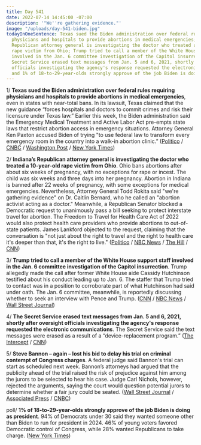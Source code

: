 ```yaml
---
title: Day 541
date: 2022-07-14 14:45:00 -07:00
description: '"We''re gathering evidence."'
image: "/uploads/day-541-biden.jpg"
todayInOneSentence: Texas sued the Biden administration over federal rules requiring
  physicians and hospitals to provide abortions in medical emergencies; Indiana’s
  Republican attorney general is investigating the doctor who treated a 10-year-old
  rape victim from Ohio; Trump tried to call a member of the White House support staff
  involved in the Jan. 6 committee investigation of the Capitol insurrection; the
  Secret Service erased text messages from Jan. 5 and 6, 2021, shortly after oversight
  officials investigating the agency's response requested the electronic communications;
  and 1% of 18-to-29-year-olds strongly approve of the job Biden is doing as president.
---
```


1/ **Texas sued the Biden administration over federal rules requiring physicians and hospitals to provide abortions in medical emergencies**, even in states with near-total bans. In its lawsuit, Texas claimed that the new guidance “forces hospitals and doctors to commit crimes and risk their licensure under Texas law.” Earlier this week, the Biden administration said the Emergency Medical Treatment and Active Labor Act pre-empts state laws that restrict abortion access in emergency situations. Attorney General Ken Paxton accused Biden of trying "to use federal law to transform every emergency room in the country into a walk-in abortion clinic.” ([Politico](https://www.politico.com/news/2022/07/14/texas-biden-abortion-trump-00045846) / [CNBC](https://www.cnbc.com/2022/07/14/texas-sues-biden-administration-over-abortion-rule.html) / [Washington Post](https://www.washingtonpost.com/nation/2022/07/14/texas-sues-biden-emergency-abortion/) / [New York Times](https://www.nytimes.com/2022/07/14/us/texas-abortion-lawsuit-paxton.html))

2/ **Indiana’s Republican attorney general is investigating the doctor who treated a 10-year-old rape victim from Ohio**. Ohio bans abortions after about six weeks of pregnancy, with no exceptions for rape or incest. The child was six weeks and three days into her pregnancy. Abortion in Indiana is banned after 22 weeks of pregnancy, with some exceptions for medical emergencies. Nevertheless, Attorney General Todd Rokita said "we're gathering evidence" on Dr. Caitlin Bernard, who he called an "abortion activist acting as a doctor." Meanwhile, a Republican Senator blocked a Democratic request to unanimously pass a bill seeking to protect interstate travel for abortion. The Freedom to Travel for Health Care Act of 2022  would also protect health care providers who provide abortions to out-of-state patients. James Lankford objected to the request, claiming that the conversation is "not just about the right to travel and the right to health care it's deeper than that, it's the right to live." ([Politico](https://www.politico.com/news/2022/07/13/indiana-doctor-10-year-old-rape-victim-00045764) / [NBC News](https://www.nbcnews.com/politics/politics-news/indiana-attorney-general-says-will-investigate-doctor-treated-10-year-rcna38223) / [The Hill](https://thehill.com/homenews/senate/3559360-gop-senator-blocks-bill-to-protect-interstate-travel-for-abortion/) / [CNN](https://www.cnn.com/2022/07/14/politics/republicans-block-senate-bill-abortion-travel-states/index.html))

3/ **Trump tried to call a member of the White House support staff involved in the Jan. 6 committee investigation of the Capitol insurrection**. Trump allegedly made the call after former White House aide Cassidy Hutchinson testified about his conduct leading up to Jan. 6. The staffer that Trump tried to contact was in a position to corroborate part of what Hutchinson had said under oath. The Jan. 6 committee, meanwhile, is reportedly discussing whether to seek an interview with Pence and Trump. ([CNN](https://www.cnn.com/2022/07/13/politics/trump-contact-white-house-support-staffer-january-6-committee/index.html) / [NBC News](https://www.nbcnews.com/politics/donald-trump/trump-attempted-call-white-house-support-staff-member-talks-jan-6-pane-rcna38155) / [Wall Street Journal](https://www.wsj.com/articles/jan-6-panel-considers-seeking-testimony-from-donald-trump-mike-pence-11657821175?mod=politics_lead_pos1))

4/ **The Secret Service erased text messages from Jan. 5 and 6, 2021, shortly after oversight officials investigating the agency's response requested the electronic communications**.  The Secret Service said the text messages were erased as a result of a “device-replacement program.” ([The Intercept](https://theintercept.com/2022/07/14/jan-6-texts-deleted-secret-service/) / [CNN](https://www.cnn.com/2022/07/14/politics/secret-service-text-messages-erased/index.html))

5/ **Steve Bannon – again – lost his bid to delay his trial on criminal contempt of Congress charges**. A federal judge said Bannon's trial can start as scheduled next week. Bannon’s attorneys had argued that the publicity ahead of the trial raised the risk of prejudice against him among the jurors to be selected to hear his case. Judge Carl Nichols, however, rejected the arguments, saying the court would question potential jurors to determine whether a fair jury could be seated. ([Wall Street Journal](https://www.wsj.com/articles/steve-bannon-loses-last-minute-bid-to-delay-contempt-trial-11657817215?mod=politics_lead_pos2) / [Associated Press](https://apnews.com/article/capitol-siege-steve-bannon-donald-trump-subpoenas-congress-e7a95dc818fedcad09d58974a6c4025c) / [CNBC](https://www.cnbc.com/2022/07/14/judge-denies-trial-delay-for-former-trump-aide-steven-bannon-on-janpoint6-contempt-of-congress-charges.html))

poll/ **1% of 18-to-29-year-olds strongly approve of the job Biden is doing as president**. 94% of Democrats under 30 said they wanted someone other than Biden to run for president in 2024. 46% of young voters favored Democratic control of Congress, while 28% wanted Republicans to take charge. ([New York Times](https://www.nytimes.com/2022/07/14/us/politics/youth-voters-midterms-polling.html))

